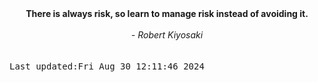 
<div align="center"><b><span>There is always risk, so learn to manage risk instead of avoiding it.</span></b><br><br><i> - Robert Kiyosaki</i></div>
<br><br><kbd>Last updated:Fri Aug 30 12:11:46 2024</kbd>
